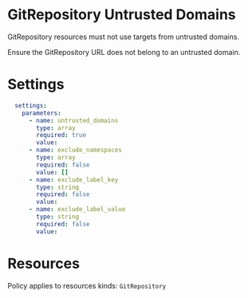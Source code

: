 # GitRepository Untrusted Domains

GitRepository resources must not use targets from untrusted domains.

Ensure the GitRepository URL does not belong to an untrusted domain.

# Settings
```yaml
  settings:
    parameters:
      - name: untrusted_domains
        type: array
        required: true
        value:
      - name: exclude_namespaces
        type: array
        required: false
        value: []
      - name: exclude_label_key
        type: string
        required: false
        value:
      - name: exclude_label_value
        type: string
        required: false
        value:
```

# Resources
Policy applies to resources kinds:
`GitRepository`
